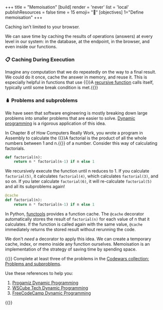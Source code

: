 +++
title = "Memoisation"
[build]
  render = 'never'
  list = 'local'
  publishResources = false
time = 15
emoji= "📝"
[objectives]
    1="Define memoisation"
+++

Caching isn't limited to your browser. 

We can save time by caching the results of operations (answers) at every level in our system: in the database, at the endpoint, in the browser, and even inside our functions. 

### 📋 Caching During Execution

Imagine any computation that we do repeatedly on the way to a final result. We could do it once, cache the answer in memory, and reuse it. This is especially helpful in functions that use {{<tooltip title="recursion">}}A [recursive function](https://developer.mozilla.org/en-US/docs/Glossary/Recursion) calls itself, typically until some break condition is met.{{</tooltip>}}

### 🪆 Problems and subproblems

We have seen that software engineering is mostly breaking down large problems into smaller problems that are easier to solve. [Dynamic programming](https://www.wscubetech.com/resources/dsa/dynamic-programming) is a rigorous application of this idea. 

In Chapter 8 of How Computers Really Work, you wrote a program in Assembly to calculate the {{<tooltip title="factorial">}}A factorial is the product of all the whole numbers between 1 and n.{{</tooltip>}} of a number. Consider this way of calculating factorials.

```python
def factorial(n):
    return n * factorial(n-1) if n else 1
```

We recursively execute the function until n reduces to 1. If you calculate `factorial(5)`, it calculates `factorial(4)`, which calculates `factorial(3)`, and so on. If you later calculate `factorial(6)`, it will re-calculate `factorial(5)` and all its subproblems again!

```python
@cache
def factorial(n):
    return n * factorial(n-1) if n else 1
```

In Python, [functools](https://docs.python.org/3/library/functools.html) provides a function cache. The `@cache` decorator automatically stores the result of `factorial(n)` for each value of n that it calculates. If the function is called again with the same value, `@cache` immediately returns the stored result without rerunning the code. 

We don't _need_ a decorator to apply this idea. We can create a temporary cache, index, or memo inside any function ourselves.  Memoisation is an implementation of the strategy of saving time by spending space. 

{{<note type="activity">}}
Complete at least three of the problems in the [Codewars collection: Problems and subproblems](https://www.codewars.com/collections/cyf-interview-prep-problems-and-sub-problems).

Use these references to help you:
1. [Progamiz Dynamic Programming](https://www.programiz.com/dsa/dynamic-programming)
1. [WSCube Tech Dynamic Programming](https://www.wscubetech.com/resources/dsa/dynamic-programming)
1. [FreeCodeCamp Dynamic Programming](https://www.youtube.com/watch?v=oBt53YbR9Kk)

{{</note>}}
